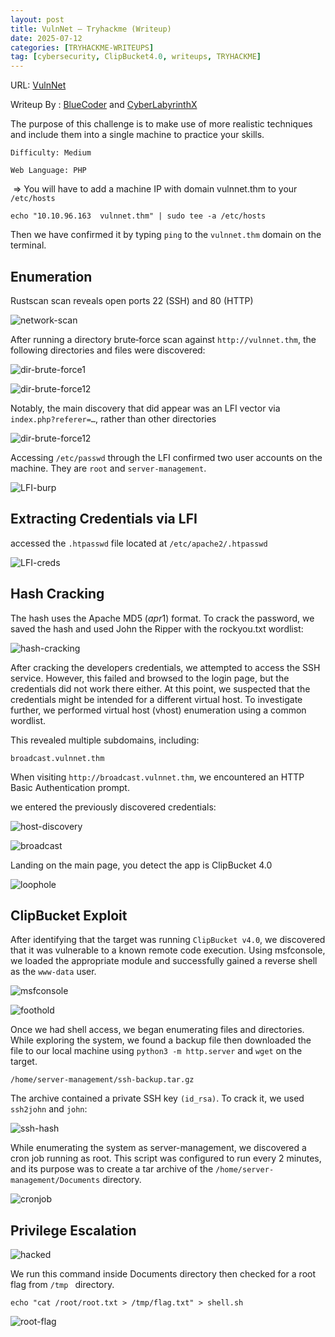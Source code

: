 ```yaml
---
layout: post
title: VulnNet — Tryhackme (Writeup)
date: 2025-07-12
categories: [TRYHACKME-WRITEUPS]
tag: [cybersecurity, ClipBucket4.0, writeups, TRYHACKME]
---
```


URL: [VulnNet](https://tryhackme.com/room/vulnnet1)

Writeup By : [BlueCoder](https://tryhackme.com/p/blueCoder) and [CyberLabyrinthX](https://cyberlabyrinthx.medium.com/)

The purpose of this challenge is to make use of more realistic techniques and include them into a single machine to practice your skills.

`Difficulty: Medium`

`Web Language: PHP`

﻿ => ﻿You will have to add a machine IP with domain vulnnet.thm to your `/etc/hosts`

```console
echo "10.10.96.163  vulnnet.thm" | sudo tee -a /etc/hosts

```

Then we have confirmed it by typing `ping` to the `vulnnet.thm` domain on the terminal.

## Enumeration

Rustscan scan reveals open ports 22 (SSH) and 80 (HTTP)

![network-scan](/images/tryhackme-Vulnnet/nmap-scan.jpg)

After running a directory brute‑force scan against `http://vulnnet.thm`, the following directories and files were discovered:

![dir-brute-force1](/images/tryhackme-Vulnnet/dir-bruteforce.jpg)

![dir-brute-force12](/images/tryhackme-Vulnnet/dir-bruteforce2.jpg)

Notably, the main discovery that did appear was an LFI vector via `index.php?referer=…`, rather than other directories

![dir-brute-force12](/images/tryhackme-Vulnnet/vulnerable-param.jpg)

Accessing `/etc/passwd` through the LFI confirmed two user accounts on the machine. They are `root` and `server-management`.

![LFI-burp](/images/tryhackme-Vulnnet/lfi-burpsuite.jpg)

## Extracting Credentials via LFI

 accessed the `.htpasswd` file located at `/etc/apache2/.htpasswd`

![LFI-creds](/images/tryhackme-Vulnnet/creds.jpg)

## Hash Cracking

The hash uses the Apache MD5 ($apr1$) format. To crack the password, we saved the hash and used John the Ripper with the rockyou.txt wordlist:

![hash-cracking](/images/tryhackme-Vulnnet/hash-cracking.jpg)

After cracking the developers credentials, we attempted to access the SSH service. However, this failed and browsed to the login page, but the credentials did not work there either. At this point, we suspected that the credentials might be intended for a different virtual host. To investigate further, we performed virtual host (vhost) enumeration using a common wordlist.

This revealed multiple subdomains, including:

`broadcast.vulnnet.thm`

When visiting `http://broadcast.vulnnet.thm`, we encountered an HTTP Basic Authentication prompt.

we entered the previously discovered credentials:

![host-discovery](/images/tryhackme-Vulnnet/host-discovery.jpg)


![broadcast](/images/tryhackme-Vulnnet/broadcast.jpg)

Landing on the main page, you detect the app is ClipBucket 4.0

![loophole](/images/tryhackme-Vulnnet/loophole.jpg)

## ClipBucket Exploit

After identifying that the target was running `ClipBucket v4.0`, we discovered that it was vulnerable to a known remote code execution. Using msfconsole, we loaded the appropriate module and successfully gained a reverse shell as the `www-data` user.



![msfconsole](/images/tryhackme-Vulnnet/meterpreter.jpg)

![foothold](/images/tryhackme-Vulnnet/www-data.jpg)

Once we had shell access, we began enumerating files and directories. While exploring the system, we found a backup file then downloaded the file to our local machine using `python3 -m http.server` and `wget` on the target.

`/home/server-management/ssh-backup.tar.gz`

The archive contained a private SSH key `(id_rsa)`. To crack it, we used `ssh2john` and `john`:


![ssh-hash](/images/tryhackme-Vulnnet/hash-cracked.jpg)


While enumerating the system as server-management, we discovered a cron job running as root. This script was configured to run every 2 minutes, and its purpose was to create a tar archive of the `/home/server-management/Documents` directory.

![cronjob](/images/tryhackme-Vulnnet/cron.jpg)

## Privilege Escalation

![hacked](https://media4.giphy.com/media/v1.Y2lkPTc5MGI3NjExdWQ2dXdwdW5hMno2ZjZ3YmxndGloZXlyamQ5dGp3ejBheXJxazh6dCZlcD12MV9pbnRlcm5hbF9naWZfYnlfaWQmY3Q9Zw/LPU3Ahx6wGsRCDVgV0/giphy.gif)

We run this command inside Documents directory then checked for a root flag from `/tmp ` directory.

```console
echo "cat /root/root.txt > /tmp/flag.txt" > shell.sh
```

![root-flag](/images/tryhackme-Vulnnet/root.jpg)


